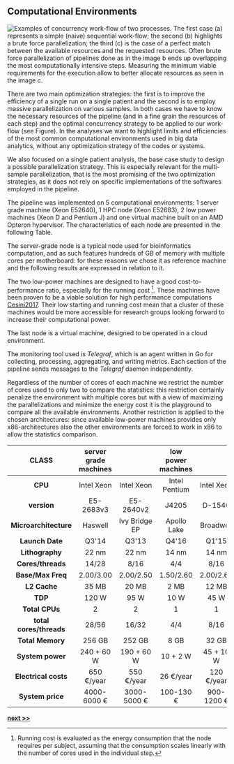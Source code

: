 ## Computational Environments

![Examples of concurrency work-flow of two processes. The first case (`a`) represents a simple (naive) sequential work-flow; the second (`b`) highlights a brute force parallelization; the third (`c`) is the case of a perfect match between the available resources and the requested resources. Often brute force parallelization of pipelines done as in the image `b` ends up overlapping the most computationally intensive steps. Measuring the minimum viable requirements for the execution allow to better allocate resources as seen in the image `c`.](../../../../img/concurrency.png)

There are two main optimization strategies: the first is to improve the efficiency of a single run on a single patient and the second is to employ massive parallelization on various samples.
In both cases we have to know the necessary resources of the pipeline (and in a fine grain the resources of each step) and the optimal concurrency strategy to be applied to our work-flow (see Figure).
In the analyses we want to highlight limits and efficiencies of the most common computational environments used in big data analytics, without any optimization strategy of the codes or systems.

We also focused on a single patient analysis, the base case study to design a possible parallelization strategy.
This is especially relevant for the multi-sample parallelization, that is the most promising of the two optimization strategies, as it does not rely on specific implementations of the softwares employed in the pipeline.

The pipeline was implemented on 5 computational environments: 1 server grade machine (Xeon E52640), 1 HPC node (Xeon E52683), 2 low power machines (Xeon D and Pentium J) and one virtual machine built on an AMD Opteron hypervisor.
The characteristics of each node are presented in the following Table.

The server-grade node is a typical node used for bioinformatics computation, and as such features hundreds of GB of memory with multiple cores per motherboard: for these reasons we chose it as reference machine and the following results are expressed in relation to it.

The two low-power machines are designed to have a good cost-to-performance ratio, especially for the running cost [^1].
These machines have been proven to be a viable solution for high performance computations [Cesini2017](http://www.sciencedirect.com/science/article/pii/S0092867400816839).
Their low starting and running cost mean that a cluster of these machines would be more accessible for research groups looking forward to increase their computational power.

The last node is a virtual machine, designed to be operated in a cloud environment.

The monitoring tool used is *Telegraf*, which is an agent written in Go for collecting, processing, aggregating, and writing metrics.
Each section of the pipeline sends messages to the *Telegraf* daemon independently.

Regardless of the number of cores of each machine we restrict the number of cores used to only two to compare the statistics: this restriction certainly penalize the environment with multiple cores but with a view of maximizing the parallelizations and minimize the energy cost it is the playground to compare all the available environments.
Another restriction is applied to the chosen architectures: since available low-power machines provides only x86-architectures also the other environments are forced to work in x86 to allow the statistics comparison.

|**CLASS**                | **server grade machines** |   | **low power machines** |    | **virtual machine**|
|:-----------------------:|:-------------------------:|:-:|:----------------------:|:--:|:------------------:|
|**CPU**                  | Intel Xeon   | Intel Xeon     | Intel Pentium | Intel Xeon  | AMD Opteron        |
|**version**              | E5-2683v3    | E5-2640v2      | J4205         | D-1540      | 6386 SE            |
|**Microarchitecture**    | Haswell      | Ivy Bridge EP  | Apollo Lake   | Broadwell   | Piledriver         |
|**Launch Date**          | Q3'14        | Q3'13          | Q4'16         | Q1'15       | Q3'12              |
|**Lithography**          | 22 nm        | 22 nm          | 14 nm         | 14 nm       | 32 nm              |
|**Cores/threads**        | 14/28        | 8/16           | 4/4           | 8/16        | 16                 |
|**Base/Max Freq**        | 2.00/3.00    | 2.00/2.50      | 1.50/2.60     | 2.00/2.60   | 2.80/3.50          |
|**L2 Cache**             | 35 MB        | 20 MB          | 2 MB          | 12 MB       | 16 MB              |
|**TDP**                  | 120 W        | 95 W           | 10 W          | 45 W        | 115 W              |
|**Total CPUs**           | 2            | 2              | 1             | 1           | 1                  |
|**total cores/threads**  | 28/56        | 16/32          | 4/4           | 8/16        | 16                 |
|**Total Memory**         | 256 GB       | 252 GB         | 8 GB          | 32 GB       | 60 GB              |
|**System power**         | 240 + 60 W   | 190 + 60 W     | 10 + 2 W      | 45 + 10 W   | 115 + 10 W         |
|**Electrical costs**     | 650 €/year   | 550 €/year     | 26 €/year     | 120 €/year  | 273€ /year         |
|**System price**         | 4000-6000 €  | 3000-5000 €    | 100-130 €     | 900-1200 €  | 2000-3000€         |


[^1]: Running cost is evaluated as the energy consumption that the node requires per subject, assuming that the consumption scales linearly with the number of cores used in the individual step.


[**next >>**](./Step.md)
